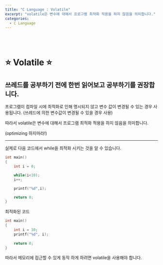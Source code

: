 ```yaml
---
title: "C Language : Volatile"
excerpt: "volatile은 변수에 대해서 프로그램 최적화 적용을 하지 않음을 의미합니다."
categories:
  - C Language
---
```


<br>

<br>

# ⭐ Volatile ⭐

## 쓰레드를 공부하기 전에 한번 읽어보고 공부하기를 권장합니다.

프로그램이 컴파일 시에 최적화로 인해 명시되지 않고 변수 값이 변경될 수 있는 경우 사용됩니다. (쓰레드에 의한 변수값이 변경될 수 있을 경우 사용)

따라서 volatile은 변수에 대해서 프로그램 최적화 적용을 하지 않음을 의미합니다.

(optimizing 하지마라!)

------

실제로 다음 코드에서 while을 최적화 시키는 것을 알 수 있습니다.

```cpp
int main()
{
	int i = 0;

	while(i<10);
	i++;

	printf("%d",i);	

	return 0;
}
```

최적화된 코드

```cpp
int main()
{
	int i = 10;
	printf("%d", i);
	
	return 0;
}
```

따라서 메모리에 접근할 수 있게 동작 하게 하려면 volatile을 사용해야 합니다.

<br>

<br>
